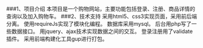 ###1、项目介绍
   本项目是一个购物网站，主要功能包括登录、注册、商品详情的查询以及加入购物车。
###2、技术支持
   采用html5、css3实现页面，采用前后端分离。
   使用requireJs实现了模块化编程。
   数据库采用mysql。
   后台用php写了一些数据接口。
   用jquery、ajax技术实现数据之间的交互。
   登录注册用了validate插件。
   采用前端构建化工具gup进行打包。
   
